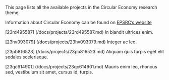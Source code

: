This page lists all the available projects in the Circular Economy research theme.

Information about Circular Economy can be found on [EPSRC’s website](undefined)

[23rd495587] (/docs/projects/23rd495587.md) In blandit ultrices enim.

[23hv093079] (/docs/projects/23hv093079.md) Integer ac leo.

[23pb816523] (/docs/projects/23pb816523.md) Aliquam quis turpis eget elit sodales scelerisque.

[23qc614901] (/docs/projects/23qc614901.md) Mauris enim leo, rhoncus sed, vestibulum sit amet, cursus id, turpis.

